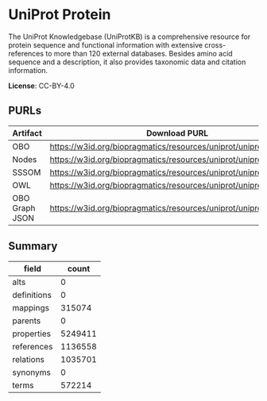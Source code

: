 # UniProt Protein

The UniProt Knowledgebase (UniProtKB) is a comprehensive resource for protein sequence and functional information with extensive cross-references to more than 120 external databases. Besides amino acid sequence and a description, it also provides taxonomic data and citation information.

**License**: CC-BY-4.0

## PURLs

| Artifact       | Download PURL                                                      | Versioned Download PURL                                                    |
|----------------|--------------------------------------------------------------------|----------------------------------------------------------------------------|
| OBO            | https://w3id.org/biopragmatics/resources/uniprot/uniprot.obo.gz    | https://w3id.org/biopragmatics/resources/uniprot/2024_05/uniprot.obo.gz    |
| Nodes          | https://w3id.org/biopragmatics/resources/uniprot/uniprot.tsv       | https://w3id.org/biopragmatics/resources/uniprot/2024_05/uniprot.tsv       |
| SSSOM          | https://w3id.org/biopragmatics/resources/uniprot/uniprot.sssom.tsv | https://w3id.org/biopragmatics/resources/uniprot/2024_05/uniprot.sssom.tsv |
| OWL            | https://w3id.org/biopragmatics/resources/uniprot/uniprot.owl.gz    | https://w3id.org/biopragmatics/resources/uniprot/2024_05/uniprot.owl.gz    |
| OBO Graph JSON | https://w3id.org/biopragmatics/resources/uniprot/uniprot.json.gz   | https://w3id.org/biopragmatics/resources/uniprot/2024_05/uniprot.json.gz   |

## Summary

| field       |   count |
|-------------|---------|
| alts        |       0 |
| definitions |       0 |
| mappings    |  315074 |
| parents     |       0 |
| properties  | 5249411 |
| references  | 1136558 |
| relations   | 1035701 |
| synonyms    |       0 |
| terms       |  572214 |
